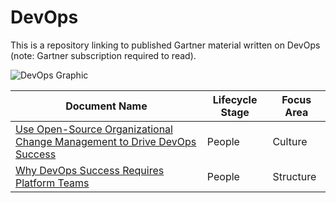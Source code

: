 # DevOps
This is a repository linking to published Gartner material written on DevOps (note: Gartner subscription required to read).

![DevOps Graphic](https://user-images.githubusercontent.com/118203283/201713158-726e6256-f9e8-4d12-8a3b-1b28409288ed.png)



| Document Name  | Lifecycle Stage | Focus Area |  
| ------------- | ------------- | ------------- | 
| [Use Open-Source Organizational Change Management to Drive DevOps Success](https://www.gartner.com/document/code/739186)  | People | Culture |  
| [Why DevOps Success Requires Platform Teams](https://www.gartner.com/document/code/733282) | People | Structure |
